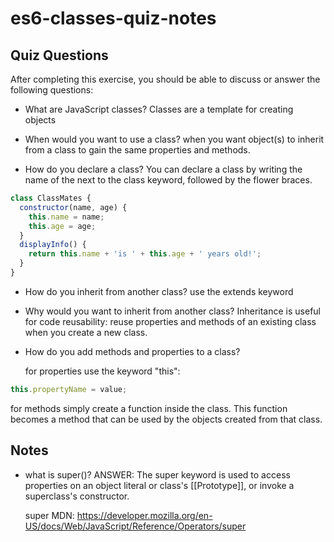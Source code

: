 # es6-classes-quiz-notes

## Quiz Questions

After completing this exercise, you should be able to discuss or answer the following questions:

- What are JavaScript classes?
  Classes are a template for creating objects

- When would you want to use a class?
  when you want object(s) to inherit from a class to gain the same properties and methods.

- How do you declare a class?
  You can declare a class by writing the name of the next to the class keyword, followed by the flower braces.

```javascript
class ClassMates {
  constructor(name, age) {
    this.name = name;
    this.age = age;
  }
  displayInfo() {
    return this.name + 'is ' + this.age + ' years old!';
  }
}
```

- How do you inherit from another class?
  use the extends keyword

- Why would you want to inherit from another class?
  Inheritance is useful for code reusability: reuse properties and methods of an existing class when you create a new class.

- How do you add methods and properties to a class?

  for properties use the keyword "this":

```javascript
this.propertyName = value;
```

for methods simply create a function inside the class. This function becomes a method that can be used by the objects created from that class.

## Notes

- what is super()?
  ANSWER: The super keyword is used to access properties on an object literal or class's [[Prototype]], or invoke a superclass's constructor.

  super MDN: https://developer.mozilla.org/en-US/docs/Web/JavaScript/Reference/Operators/super
